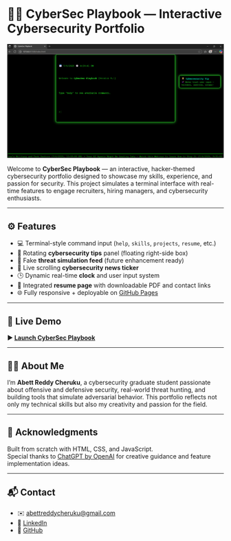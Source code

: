 # 🧑‍💻 CyberSec Playbook — Interactive Cybersecurity Portfolio

![Terminal Screenshot](assets/preview.png)

Welcome to **CyberSec Playbook** — an interactive, hacker-themed cybersecurity portfolio designed to showcase my skills, experience, and passion for security. This project simulates a terminal interface with real-time features to engage recruiters, hiring managers, and cybersecurity enthusiasts.

---

## ⚙️ Features

- 💻 Terminal-style command input (`help`, `skills`, `projects`, `resume`, etc.)
- 🔐 Rotating **cybersecurity tips** panel (floating right-side box)
- 🧪 Fake **threat simulation feed** (future enhancement ready)
- 📡 Live scrolling **cybersecurity news ticker**
- 🕒 Dynamic real-time **clock** and user input system
- 📄 Integrated **resume page** with downloadable PDF and contact links
- 🌐 Fully responsive + deployable on [GitHub Pages](https://abett07.github.io/cybersec-playbook)

---

## 🔗 Live Demo

**▶ [Launch CyberSec Playbook](https://abett07.github.io/cybersec-playbook)**

---

## 🧑‍💼 About Me

I’m **Abett Reddy Cheruku**, a cybersecurity graduate student passionate about offensive and defensive security, real-world threat hunting, and building tools that simulate adversarial behavior. This portfolio reflects not only my technical skills but also my creativity and passion for the field.

---

## 🤝 Acknowledgments

Built from scratch with HTML, CSS, and JavaScript.  
Special thanks to [ChatGPT by OpenAI](https://chat.openai.com/) for creative guidance and feature implementation ideas.

---

## 📬 Contact

- ✉️ [abettreddycheruku@gmail.com](mailto:abettreddycheruku@gmail.com)
- 🔗 [LinkedIn](https://www.linkedin.com/in/abett-reddy-cheruku/)
- 🐙 [GitHub](https://github.com/abett07)

